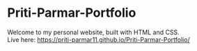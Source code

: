 # Priti-Parmar-Portfolio

Welcome to my personal website, built with HTML and CSS.  
Live here: https://priti-parmar11.github.io/Priti-Parmar-Portfolio/
